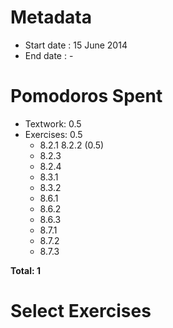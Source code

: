 Metadata
========

- Start date : 15 June 2014
- End date : -

Pomodoros Spent
==============

- Textwork: 0.5
- Exercises: 0.5
    - 8.2.1 8.2.2 (0.5)
    - 8.2.3
    - 8.2.4
    - 8.3.1
    - 8.3.2
    - 8.6.1
    - 8.6.2
    - 8.6.3
    - 8.7.1
    - 8.7.2
    - 8.7.3

**Total: 1**

Select Exercises
================
